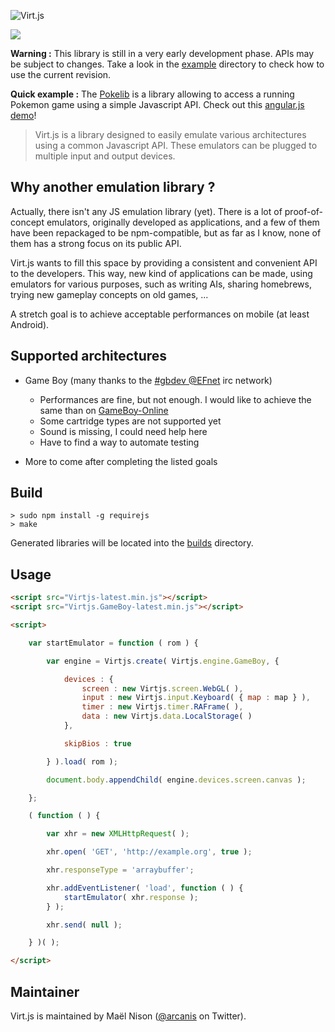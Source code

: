 ![Virt.js](http://arcanis.github.io/virt.js/documents/assets/logo.png)

![](http://arcanis.github.io/virt.js/documents/assets/github-banner.png)

**Warning :** This library is still in a very early development phase. APIs may be subject to changes. Take a look in the [example](https://github.com/arcanis/Virt.js/tree/master/examples) directory to check how to use the current revision.

**Quick example :** The [Pokelib](https://github.com/arcanis/pokelib) is a library allowing to access a running Pokemon game using a simple Javascript API. Check out this [angular.js demo](http://arcanis.github.io/pokelib/example/)!

> Virt.js is a library designed to easily emulate various architectures using a common Javascript API. These emulators can be plugged to multiple input and output devices.

## Why another emulation library ?

Actually, there isn't any JS emulation library (yet). There is a lot of proof-of-concept emulators, originally developed as applications, and a few of them have been repackaged to be npm-compatible, but as far as I know, none of them has a strong focus on its public API.

Virt.js wants to fill this space by providing a consistent and convenient API to the developers. This way, new kind of applications can be made, using emulators for various purposes, such as writing AIs, sharing homebrews, trying new gameplay concepts on old games, ...

A stretch goal is to achieve acceptable performances on mobile (at least Android).

## Supported architectures

- Game Boy (many thanks to the [#gbdev @EFnet](irc://irc.efnet.pl/#gbdev) irc network)
    * Performances are fine, but not enough. I would like to achieve the same than on [GameBoy-Online](https://github.com/grantgalitz/GameBoy-Online/)
    * Some cartridge types are not supported yet
    * Sound is missing, I could need help here
    * Have to find a way to automate testing

- More to come after completing the listed goals

## Build

    > sudo npm install -g requirejs
    > make

Generated libraries will be located into the [builds](https://github.com/arcanis/virt.js/tree/master/builds) directory.

## Usage

```html
<script src="Virtjs-latest.min.js"></script>
<script src="Virtjs.GameBoy-latest.min.js"></script>

<script>

    var startEmulator = function ( rom ) {

        var engine = Virtjs.create( Virtjs.engine.GameBoy, {

            devices : {
                screen : new Virtjs.screen.WebGL( ),
                input : new Virtjs.input.Keyboard( { map : map } ),
                timer : new Virtjs.timer.RAFrame( ),
                data : new Virtjs.data.LocalStorage( )
            },

            skipBios : true

        } ).load( rom );

        document.body.appendChild( engine.devices.screen.canvas );

    };

    ( function ( ) {

        var xhr = new XMLHttpRequest( );

        xhr.open( 'GET', 'http://example.org', true );

        xhr.responseType = 'arraybuffer';

        xhr.addEventListener( 'load', function ( ) {
            startEmulator( xhr.response );
        } );

        xhr.send( null );

    } )( );

</script>
```

## Maintainer

Virt.js is maintained by Maël Nison ([@arcanis](https://twitter.com/arcanis) on Twitter).
